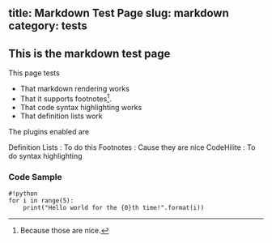 title: Markdown Test Page
slug: markdown
category: tests
---
This is the markdown test page
------------------------------
This page tests

-   That markdown rendering works
-   That it supports footnotes[^1].
-   That code syntax highlighting works
-   That definition lists work

The plugins enabled are

Definition Lists
:   To do this
Footnotes
:   Cause they are nice
CodeHilite
:   To do syntax highlighting

[^1]: Because those are nice.

### Code Sample

    #!python
    for i in range(5):
        print("Hello world for the {0}th time!".format(i))
